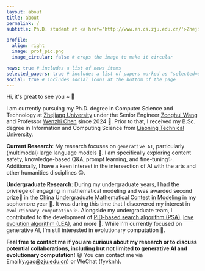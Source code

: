 ```yaml
---
layout: about
title: about
permalink: /
subtitle: Ph.D. student at <a href='http://www.en.cs.zju.edu.cn/'>Zhejiang University</a>

profile:
  align: right
  image: prof_pic.png
  image_circular: false # crops the image to make it circular

news: true # includes a list of news items
selected_papers: true # includes a list of papers marked as "selected={true}"
social: true # includes social icons at the bottom of the page
---
```


Hi, it's great to see you ~ 👋

I am currently pursuing my Ph.D. degree in Computer Science and Technology at [Zhejiang University](https://www.zju.edu.cn/english/) under the Senior Engineer [Zonghui Wang](https://person.zju.edu.cn/en/zhwang) and Professor [Wenzhi Chen](https://person.zju.edu.cn/en/0092215) since 2024 🤗. Prior to that, I received my B.Sc. degree in Information and Computing Science from [Liaoning Technical University](https://en.lntu.edu.cn/).

**Current Research**: My research focuses on `generative AI`, particularly (multimodal) large language models 🤖. I am specifically exploring content safety, knowledge-based Q&A, prompt learning, and fine-tuning✨. Additionally, I have a keen interest in the intersection of AI with the arts and other humanities disciplines 😊.

**Undergraduate Research**: During my undergraduate years, I had the privilege of engaging in mathematical modeling and was awarded second prize🥈 in the [China Undergraduate Mathematical Contest in Modeling](https://en.mcm.edu.cn/) in my sophomore year 🎉. It was during this time that I discovered my interest in `evolutionary computation` ✨. Alongside my undergraduate team, I contributed to the development of [PID-based search algorithm (PSA)](https://www.sciencedirect.com/science/article/abs/pii/S095741742301388X), [love evolution algorithm (LEA)](https://link.springer.com/article/10.1007/s11227-024-05905-4), and more 🚀. While I'm currently focused on generative AI, I'm still interested in evolutionary computation 🔧.

**Feel free to contact me if you are curious about my research or to discuss potential collaborations, including but not limited to generative AI and evolutionary computation!** 😄 You can contact me via Email(y.gao@zju.edu.cn) or WeChat (fyvknh).
